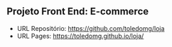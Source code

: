 ## Projeto Front End: E-commerce

- URL Repositório: https://github.com/toledomg/loja
- URL Pages: https://toledomg.github.io/loja/
